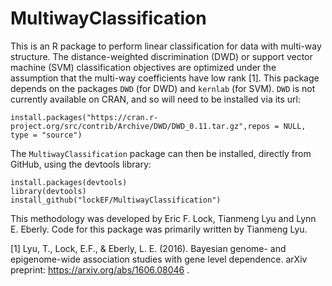 # MultiwayClassification

This is an R package to perform linear classification for data with multi-way structure.  The distance-weighted discrimination (DWD) or support vector machine (SVM) classification objectives are optimized under the assumption that the multi-way coefficients have low rank [1]. 
This package depends on the packages `DWD` (for DWD) and `kernlab` (for SVM). `DWD` is not currently available on CRAN, and so will need to be installed via its url:
```
install.packages("https://cran.r-project.org/src/contrib/Archive/DWD/DWD_0.11.tar.gz",repos = NULL, type = "source")
```
The `MultiwayClassification` package can then be installed, directly from GitHub, using the devtools library:

```
install.packages(devtools)
library(devtools)
install_github("lockEF/MultiwayClassification")
``` 

This methodology was developed by Eric F. Lock, Tianmeng Lyu and Lynn E. Eberly. Code for this package was primarily written by Tianmeng Lyu.     

[1] Lyu, T., Lock, E.F., & Eberly, L. E. (2016). Bayesian genome- and epigenome-wide association studies with gene level dependence. arXiv preprint: https://arxiv.org/abs/1606.08046 .